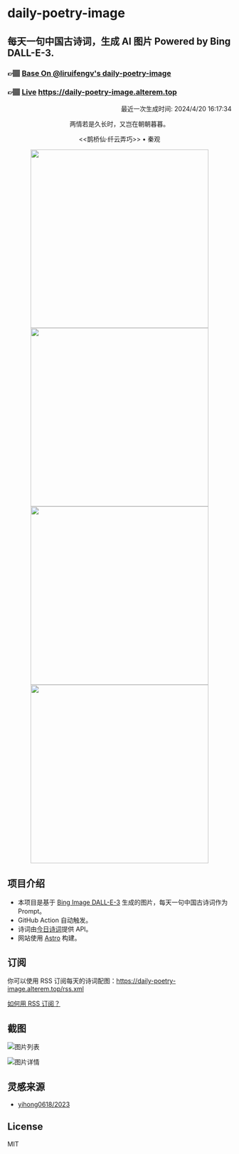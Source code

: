 
# daily-poetry-image

## 每天一句中国古诗词，生成 AI 图片 Powered by Bing DALL-E-3.

### 👉🏽 [Base On @liruifengv's daily-poetry-image](https://github.com/liruifengv/daily-poetry-image)

### 👉🏽 [Live](https://daily-poetry-image.alterem.top/) https://daily-poetry-image.alterem.top

<p align="right">
  最近一次生成时间: 2024/4/20 16:17:34
</p>
<p align="center">
两情若是久长时，又岂在朝朝暮暮。
</p>
<p align="center">
<<鹊桥仙·纤云弄巧>> • 秦观
</p>
<p align="center">
<img src="https://tse3.mm.bing.net/th/id/OIG3.iHTB.gXWvNkoX1.2ek9K" height="400" width="400" />
<img src="https://tse2.mm.bing.net/th/id/OIG3.5uvMT18YjWfeQakDfp_v" height="400" width="400" />
<img src="https://tse4.mm.bing.net/th/id/OIG3.PUPvSgKSsvJzpLv0AW8E" height="400" width="400" />
<img src="https://tse3.mm.bing.net/th/id/OIG3.5K572794wJc_CsPKOCRN" height="400" width="400" />
</p>

## 项目介绍

-   本项目是基于 [Bing Image DALL-E-3](https://www.bing.com/images/create) 生成的图片，每天一句中国古诗词作为 Prompt。
-   GitHub Action 自动触发。
-   诗词由[今日诗词](https://www.jinrishici.com/)提供 API。
-   网站使用 [Astro](https://astro.build) 构建。

## 订阅

你可以使用 RSS 订阅每天的诗词配图：https://daily-poetry-image.alterem.top/rss.xml

[如何用 RSS 订阅？](https://zhuanlan.zhihu.com/p/55026716)

## 截图

![图片列表](./screenshots/Snipaste_2023-12-28_21-00-26.png)

![图片详情](./screenshots/Snipaste_2023-12-28_21-00-53.png)

## 灵感来源

-   [yihong0618/2023](https://github.com/yihong0618/2023)

## License

MIT

